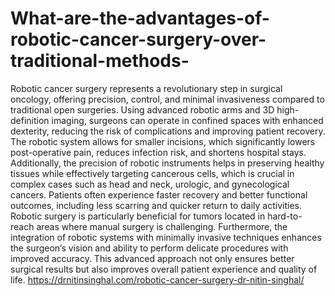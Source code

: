 # What-are-the-advantages-of-robotic-cancer-surgery-over-traditional-methods-

 Robotic cancer surgery represents a revolutionary step in surgical oncology, offering precision, control, and minimal invasiveness compared to traditional open surgeries. Using advanced robotic arms and 3D high-definition imaging, surgeons can operate in confined spaces with enhanced dexterity, reducing the risk of complications and improving patient recovery. The robotic system allows for smaller incisions, which significantly lowers post-operative pain, reduces infection risk, and shortens hospital stays. Additionally, the precision of robotic instruments helps in preserving healthy tissues while effectively targeting cancerous cells, which is crucial in complex cases such as head and neck, urologic, and gynecological cancers. Patients often experience faster recovery and better functional outcomes, including less scarring and quicker return to daily activities. Robotic surgery is particularly beneficial for tumors located in hard-to-reach areas where manual surgery is challenging. Furthermore, the integration of robotic systems with minimally invasive techniques enhances the surgeon’s vision and ability to perform delicate procedures with improved accuracy. This advanced approach not only ensures better surgical results but also improves overall patient experience and quality of life.
https://drnitinsinghal.com/robotic-cancer-surgery-dr-nitin-singhal/
